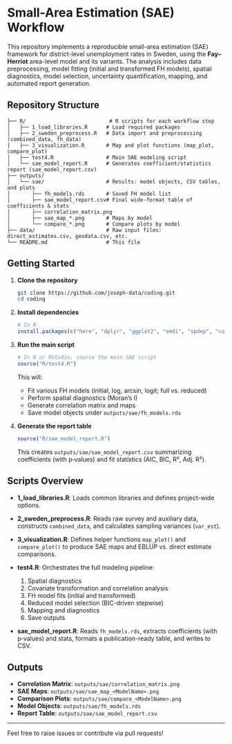# Small-Area Estimation (SAE) Workflow

This repository implements a reproducible small-area estimation (SAE) framework for district-level unemployment rates in Sweden, using the **Fay–Herriot** area-level model and its variants. The analysis includes data preprocessing, model fitting (initial and transformed FH models), spatial diagnostics, model selection, uncertainty quantification, mapping, and automated report generation.

## Repository Structure

```
├── R/                           # R scripts for each workflow step
│   ├── 1_load_libraries.R      # Load required packages
│   ├── 2_sweden_preprocess.R   # Data import and preprocessing (combined_data, fh_data)
│   ├── 3_visualization.R       # Map and plot functions (map_plot, compare_plot)
│   ├── test4.R                 # Main SAE modeling script
│   └── sae_model_report.R      # Generates coefficient/statistics report (sae_model_report.csv)
├── outputs/
│   └── sae/                    # Results: model objects, CSV tables, and plots
│       ├── fh_models.rds       # Saved FH model list
│       ├── sae_model_report.csv# Final wide-format table of coefficients & stats
│       ├── correlation_matrix.png
│       ├── sae_map_*.png       # Maps by model
│       └── compare_*.png       # Compare plots by model
├── data/                       # Raw input files: direct_estimates.csv, geodata.csv, etc.
└── README.md                   # This file
```

## Getting Started

1. **Clone the repository**

   ```bash
   git clone https://github.com/joseph-data/coding.git
   cd coding
   ```

2. **Install dependencies**

   ```r
   # In R
   install.packages(c("here", "dplyr", "ggplot2", "emdi", "spdep", "corrplot", "purrr", "tibble", "tidyr"))
   ```

3. **Run the main script**

   ```r
   # In R or RStudio, source the main SAE script
   source("R/test4.R")
   ```

   This will:

   * Fit various FH models (initial, log, arcsin, logit; full vs. reduced)
   * Perform spatial diagnostics (Moran’s I)
   * Generate correlation matrix and maps
   * Save model objects under `outputs/sae/fh_models.rds`

4. **Generate the report table**

   ```r
   source("R/sae_model_report.R")
   ```

   This creates `outputs/sae/sae_model_report.csv` summarizing coefficients (with p‑values) and fit statistics (AIC, BIC, R², Adj. R²).

## Scripts Overview

* **1\_load\_libraries.R**: Loads common libraries and defines project-wide options.
* **2\_sweden\_preprocess.R**: Reads raw survey and auxiliary data, constructs `combined_data`, and calculates sampling variances (`var_est`).
* **3\_visualization.R**: Defines helper functions `map_plot()` and `compare_plot()` to produce SAE maps and EBLUP vs. direct estimate comparisons.
* **test4.R**: Orchestrates the full modeling pipeline:

  1. Spatial diagnostics
  2. Covariate transformation and correlation analysis
  3. FH model fits (initial and transformed)
  4. Reduced model selection (BIC-driven stepwise)
  5. Mapping and diagnostics
  6. Save outputs
* **sae\_model\_report.R**: Reads `fh_models.rds`, extracts coefficients (with p‑values) and stats, formats a publication-ready table, and writes to CSV.

## Outputs

* **Correlation Matrix**: `outputs/sae/correlation_matrix.png`
* **SAE Maps**: `outputs/sae/sae_map_<ModelName>.png`
* **Comparison Plots**: `outputs/sae/compare_<ModelName>.png`
* **Model Objects**: `outputs/sae/fh_models.rds`
* **Report Table**: `outputs/sae/sae_model_report.csv`

---

Feel free to raise issues or contribute via pull requests!
